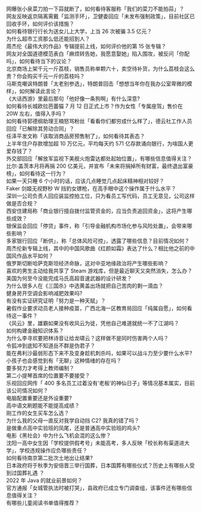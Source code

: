 网曝张小泉菜刀拍一下蒜就断了，如何看待客服称「我们的菜刀不能拍蒜」？  
网友反映返京隔离需戴「监测手环」，卫健委回应「未发布强制政策」，目前社区已回收手环，如何评价该措施？  
如何看待银行行长为送女儿上大学，上当 26 次被骗 3.5 亿元？  
为什么超市工资那么低还能招到人？  
周杰伦《最伟大的作品》专辑提前上线，如何评价他的第 15 张专辑？  
网友对全国道德模范表白「麻烦转告她，我愿意娶她」陷入围攻，被反问「你配吗」，如何看待当下的议论？  
北京商场上架千元一斤荔枝，销售员称单颗六十，卖空待补货，为什么荔枝会这么贵？你会购买千元一斤的荔枝吗？  
马斯克嘲讽特朗普「太老别参选」，特朗普回击「想想当年你在我办公室卑微的模样」，如何解读此言论？  
《大话西游》里最后那句「他好像一条狗啊」有什么深意?  
如何看待长城欧拉芭蕾猫 7 月 12 日正式上市？作为女性「专属座驾」售价在 20W 左右，值得入手吗？  
如何看待郭德纲助理王楠怒骂粉丝「看看你们都穷成什么样了」，德云社工作人员回应「已解除其劳动合同」？  
任泽平发文称「该取消商品房预售制了」，如何看待其表态？  
上半年住户存款增加超 10 万亿元，平均每天约 571 亿存款涌向银行，为啥国人更爱存钱了？  
外交部回应「解放军监视下美舰火炮雷达都处起始位置」，有哪些信息值得关注？  
比尔·盖茨本月将再捐 200 亿美元，并宣布「未来将捐掉所有财富，最终退出富豪榜」，如何看待这一行为？  
如果一天只睡 6 个小时的话，应该几点睡觉几点起床精神相对较好？  
Faker 剑姬无视野秒 W 挡豹女镖枪，在高手眼中这个操作属于什么水平？  
深圳一公司负责人回应装监控拍工位，只为看员工写代码，员工无意见，公司这样做是否合规？  
西安住建局称「商业银行擅自拨付监管资金的，应当负责追回资金」，这将产生哪些成效？  
银保监会回应「停贷」事件，称「引导金融机构市场化参与风险处置」，会带来哪些影响？  
多家银行回应「断供」，称「总体风险可控」，透露了哪些信息？目前情况如何？  
周杰伦新专辑上线，其中的中国风歌曲《红颜如霜》表达了什么？相比他之前的中国风作品水平如何？  
俄罗斯切断哈萨克斯坦经济命脉，这对中亚地缘政治将产生哪些影响？  
喜欢的男生主动给我共享了 Steam 游戏库，但是最近聊天又突然消失，怎么办？  
美国为何至今没能完成马氏高超音速武器的设计研发？  
为什么很多人在《三国杀》中选黄盖出场就把自己苦肉的剩一滴血？  
健身房开空调会影响减肥效果吗?  
有没有实证研究证明「努力是一种天赋」？  
暑假作业要求动员老人接种疫苗，广西北海一区教育局回应「纯属自愿」，如何看待这一事件？  
《风云》里，雄霸如果没有收风云为徒，凭他自己难道就统一不了江湖吗？  
如何构建金融知识体系？  
为什么李寻欢要把林诗音让给龙啸云？这样做不是同时伤害两个人吗？  
令狐冲到底知不知道岳不群是伪君子？  
能在弗利沙最弱形态下来不及变身趁机刺杀吗，如果可以战斗力至少要什么水平?  
小孩子也会感觉到有「无聊」这种情绪的存在吗？  
要多努力才考得上教师编制？  
第二小提琴首席的位置要不要接受？  
乐视回应网传「 400 多名员工过着没有‘老板’的神仙日子」等情况基本属实，目前该公司情况如何？  
电脑配置重要还是外设重要?  
高中语文刷题能不能提高成绩？  
刚工作的女生买车怎么选？  
为什么我的父母一直反对我学自动挡 C2? 我真的错了吗？  
是做重点高中实验班的凤尾，还是普通高中实验班的鸡头?  
电影《黑社会》中为什么飞机会混的这么惨？  
沈阳一高中女生因「学校提供假考号」未能高考，多人反映「校长称有渠道进大学」，学校违规操作应负哪些责任？  
如何看待南京第二批次土地出让结果?  
日本政府将于秋季为安倍晋三举行国葬，日本国葬有哪些仪式？历史上有哪些人受到过国葬礼遇 ？  
2022 年 Java 的就业前景如何？  
官方通报「女城管执法时被打哭」，县政府已成立专门调查组，该事件还有哪些信息值得关注？  
有哪些儿童阅读书单值得推荐？  
